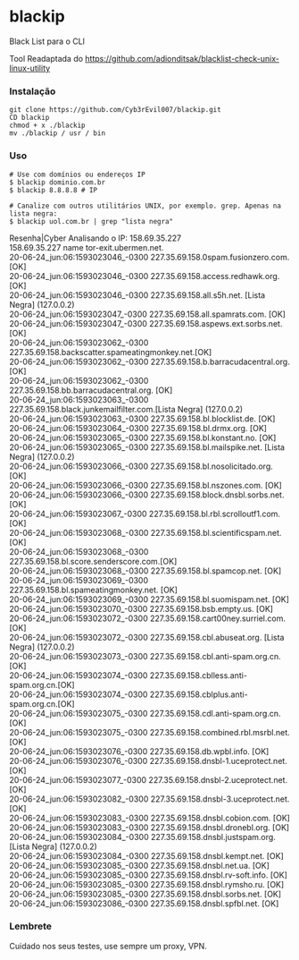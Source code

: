 # blackip
Black List para o CLI

Tool Readaptada do https://github.com/adionditsak/blacklist-check-unix-linux-utility

### Instalação

    git clone https://github.com/Cyb3rEvil007/blackip.git
    CD blackip
    chmod + x ./blackip
    mv ./blackip / usr / bin

### Uso

    # Use com domínios ou endereços IP
    $ blackip dominio.com.br
    $ blackip 8.8.8.8 # IP
    
    # Canalize com outros utilitários UNIX, por exemplo. grep. Apenas na lista negra:
    $ blackip uol.com.br | grep "lista negra"

Resenha|Cyber Analisando o IP: 158.69.35.227                                                                                                                                                                                               
158.69.35.227 name tor-exit.ubermen.net.                                                                                                                                                                                                   
20-06-24_jun:06:1593023046_-0300 227.35.69.158.0spam.fusionzero.com.    [OK]                                                                                                                                                               
20-06-24_jun:06:1593023046_-0300 227.35.69.158.access.redhawk.org.      [OK]                                                                                                                                                               
20-06-24_jun:06:1593023046_-0300 227.35.69.158.all.s5h.net.             [Lista Negra] (127.0.0.2)                                                                                                                                          
20-06-24_jun:06:1593023047_-0300 227.35.69.158.all.spamrats.com.        [OK]                                                                                                                                                               
20-06-24_jun:06:1593023047_-0300 227.35.69.158.aspews.ext.sorbs.net.    [OK]                                                                                                                                                                                                                                                                                                                  
20-06-24_jun:06:1593023062_-0300 227.35.69.158.backscatter.spameatingmonkey.net.[OK]                                                                                                                                                       
20-06-24_jun:06:1593023062_-0300 227.35.69.158.b.barracudacentral.org.  [OK]                                                                                                                                                               
20-06-24_jun:06:1593023062_-0300 227.35.69.158.bb.barracudacentral.org. [OK]                                                                                                                                                               
20-06-24_jun:06:1593023063_-0300 227.35.69.158.black.junkemailfilter.com.[Lista Negra] (127.0.0.2)                                                                                                                                         
20-06-24_jun:06:1593023063_-0300 227.35.69.158.bl.blocklist.de.         [OK]                                                                                                                                                               
20-06-24_jun:06:1593023064_-0300 227.35.69.158.bl.drmx.org.             [OK]                                                                                                                                                               
20-06-24_jun:06:1593023065_-0300 227.35.69.158.bl.konstant.no.          [OK]                                                                                                                                                               
20-06-24_jun:06:1593023065_-0300 227.35.69.158.bl.mailspike.net.        [Lista Negra] (127.0.0.2)                                                                                                                                          
20-06-24_jun:06:1593023066_-0300 227.35.69.158.bl.nosolicitado.org.     [OK]                                                                                                                                                               
20-06-24_jun:06:1593023066_-0300 227.35.69.158.bl.nszones.com.          [OK]                                                                                                                                                               
20-06-24_jun:06:1593023066_-0300 227.35.69.158.block.dnsbl.sorbs.net.   [OK]                                                                                                                                                               
20-06-24_jun:06:1593023067_-0300 227.35.69.158.bl.rbl.scrolloutf1.com.  [OK]                                                                                                                                                               
20-06-24_jun:06:1593023068_-0300 227.35.69.158.bl.scientificspam.net.   [OK]                                                                                                                                                               
20-06-24_jun:06:1593023068_-0300 227.35.69.158.bl.score.senderscore.com.[OK]                                                                                                                                                               
20-06-24_jun:06:1593023068_-0300 227.35.69.158.bl.spamcop.net.          [OK]                                                                                                                                                               
20-06-24_jun:06:1593023069_-0300 227.35.69.158.bl.spameatingmonkey.net. [OK]                                                                                                                                                               
20-06-24_jun:06:1593023069_-0300 227.35.69.158.bl.suomispam.net.        [OK]                                                                                                                                                               
20-06-24_jun:06:1593023070_-0300 227.35.69.158.bsb.empty.us.            [OK]                                                                                                                                                               
20-06-24_jun:06:1593023072_-0300 227.35.69.158.cart00ney.surriel.com.   [OK]                                                                                                                                                               
20-06-24_jun:06:1593023072_-0300 227.35.69.158.cbl.abuseat.org.         [Lista Negra] (127.0.0.2)                                                                                                                                          
20-06-24_jun:06:1593023073_-0300 227.35.69.158.cbl.anti-spam.org.cn.    [OK]                                                                                                                                                               
20-06-24_jun:06:1593023074_-0300 227.35.69.158.cblless.anti-spam.org.cn.[OK]                                                                                                                                                               
20-06-24_jun:06:1593023074_-0300 227.35.69.158.cblplus.anti-spam.org.cn.[OK]                                                                                                                                                               
20-06-24_jun:06:1593023075_-0300 227.35.69.158.cdl.anti-spam.org.cn.    [OK]                                                                                                                                                               
20-06-24_jun:06:1593023075_-0300 227.35.69.158.combined.rbl.msrbl.net.  [OK]                                                                                                                                                               
20-06-24_jun:06:1593023076_-0300 227.35.69.158.db.wpbl.info.            [OK]                                                                                                                                                               
20-06-24_jun:06:1593023076_-0300 227.35.69.158.dnsbl-1.uceprotect.net.  [OK]                                                                                                                                                               
20-06-24_jun:06:1593023077_-0300 227.35.69.158.dnsbl-2.uceprotect.net.  [OK]                                                                                                                                                               
20-06-24_jun:06:1593023082_-0300 227.35.69.158.dnsbl-3.uceprotect.net.  [OK]                                                                                                                                                               
20-06-24_jun:06:1593023083_-0300 227.35.69.158.dnsbl.cobion.com.        [OK]                                                                                                                                                               
20-06-24_jun:06:1593023083_-0300 227.35.69.158.dnsbl.dronebl.org.       [OK]                                                                                                                                                               
20-06-24_jun:06:1593023084_-0300 227.35.69.158.dnsbl.justspam.org.      [Lista Negra] (127.0.0.2)                                                                                                                                          
20-06-24_jun:06:1593023084_-0300 227.35.69.158.dnsbl.kempt.net.         [OK]                                                                                                                                                               
20-06-24_jun:06:1593023085_-0300 227.35.69.158.dnsbl.net.ua.            [OK]                                                                                                                                                               
20-06-24_jun:06:1593023085_-0300 227.35.69.158.dnsbl.rv-soft.info.      [OK]                                                                                                                                                               
20-06-24_jun:06:1593023085_-0300 227.35.69.158.dnsbl.rymsho.ru.         [OK]                                                                                                                                                               
20-06-24_jun:06:1593023085_-0300 227.35.69.158.dnsbl.sorbs.net.         [OK]                                                                                                                                                               
20-06-24_jun:06:1593023086_-0300 227.35.69.158.dnsbl.spfbl.net.         [OK]                                                                                                                                                               

### Lembrete
Cuidado nos seus testes, use sempre um proxy, VPN.
